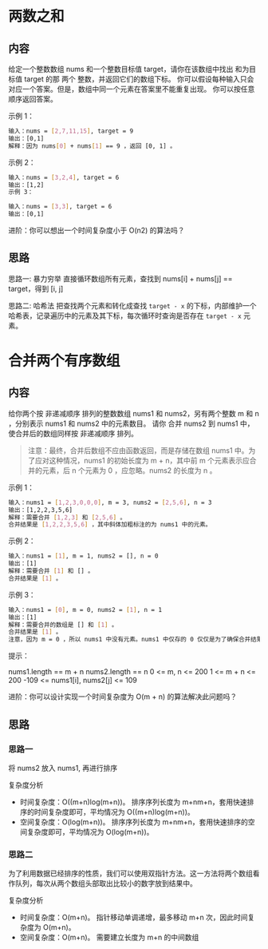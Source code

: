# 两数之和
## 内容
给定一个整数数组 nums 和一个整数目标值 target，请你在该数组中找出 和为目标值 target  的那 两个 整数，并返回它们的数组下标。 你可以假设每种输入只会对应一个答案。但是，数组中同一个元素在答案里不能重复出现。 你可以按任意顺序返回答案。


示例 1：
```bash
输入：nums = [2,7,11,15], target = 9
输出：[0,1]
解释：因为 nums[0] + nums[1] == 9 ，返回 [0, 1] 。
```
示例 2：
```bash
输入：nums = [3,2,4], target = 6
输出：[1,2]
示例 3：

输入：nums = [3,3], target = 6
输出：[0,1]
```


进阶：你可以想出一个时间复杂度小于 O(n2) 的算法吗？

## 思路
思路一: 暴力穷举
直接循环数组所有元素，查找到 nums[i] + nums[j] == target，得到 [i, j]

思路二: 哈希法
把查找两个元素和转化成查找 `target - x` 的下标，内部维护一个哈希表，记录遍历中的元素及其下标，每次循环时查询是否存在 `target - x` 元素。

# 合并两个有序数组
## 内容
给你两个按 非递减顺序 排列的整数数组 nums1 和 nums2，另有两个整数 m 和 n ，分别表示 nums1 和 nums2 中的元素数目。 请你 合并 nums2 到 nums1 中，使合并后的数组同样按 非递减顺序 排列。
> 注意：最终，合并后数组不应由函数返回，而是存储在数组 nums1 中。为了应对这种情况，nums1 的初始长度为 m + n，其中前 m 个元素表示应合并的元素，后 n 个元素为 0 ，应忽略。nums2 的长度为 n 。



示例 1：
```bash
输入：nums1 = [1,2,3,0,0,0], m = 3, nums2 = [2,5,6], n = 3
输出：[1,2,2,3,5,6]
解释：需要合并 [1,2,3] 和 [2,5,6] 。
合并结果是 [1,2,2,3,5,6] ，其中斜体加粗标注的为 nums1 中的元素。
```
示例 2：
```bash
输入：nums1 = [1], m = 1, nums2 = [], n = 0
输出：[1]
解释：需要合并 [1] 和 [] 。
合并结果是 [1] 。
```
示例 3：
```bash
输入：nums1 = [0], m = 0, nums2 = [1], n = 1
输出：[1]
解释：需要合并的数组是 [] 和 [1] 。
合并结果是 [1] 。
注意，因为 m = 0 ，所以 nums1 中没有元素。nums1 中仅存的 0 仅仅是为了确保合并结果可以顺利存放到 nums1 中。
```

提示：

nums1.length == m + n
nums2.length == n
0 <= m, n <= 200
1 <= m + n <= 200
-109 <= nums1[i], nums2[j] <= 109


进阶：你可以设计实现一个时间复杂度为 O(m + n) 的算法解决此问题吗？

## 思路
### 思路一 

将 nums2 放入 nums1, 再进行排序

复杂度分析
- 时间复杂度：O((m+n)log(m+n))。 排序序列长度为 m+nm+n，套用快速排序的时间复杂度即可，平均情况为 O((m+n)log(m+n))。
- 空间复杂度：O(log(m+n))。 排序序列长度为 m+nm+n，套用快速排序的空间复杂度即可，平均情况为 O(log(m+n))。


### 思路二
为了利用数据已经排序的性质，我们可以使用双指针方法。这一方法将两个数组看作队列，每次从两个数组头部取出比较小的数字放到结果中。

复杂度分析
- 时间复杂度：O(m+n)。 指针移动单调递增，最多移动 m+n 次，因此时间复杂度为 O(m+n)。
- 空间复杂度：O(m+n)。 需要建立长度为 m+n 的中间数组


